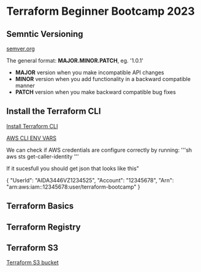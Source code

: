 # Terraform Beginner Bootcamp 2023

## Semntic Versioning

[semver.org](https://semver.org/)

The general format:
 **MAJOR.MINOR.PATCH**, eg. '1.0.1'

- **MAJOR** version when you make incompatible API changes
- **MINOR** version when you add functionality in a backward compatible manner
- **PATCH** version when you make backward compatible bug fixes


## Install the Terraform CLI

[Install Terraform CLI](https://developer.hashicorp.com/terraform/tutorials/aws-get-started/install-cli)


[AWS CLI ENV VARS](https://docs.aws.amazon.com/cli/latest/userguide/cli-configure-envvars.html)

We can check if AWS credentials are configure correctly by running:
'''sh
aws sts get-caller-identity
'''

If it sucesfull you should get json that looks like this"

{
    "UserId": "AIDA3446VZ1234525",
    "Account": "12345678",
    "Arn": "arn:aws:iam::12345678:user/terraform-bootcamp"
}

## Terraform Basics

## Terraform Registry

## Terraform S3
[Terraform S3 bucket](https://registry.terraform.io/providers/hashicorp/aws/latest/docs/resources/s3_bucket)